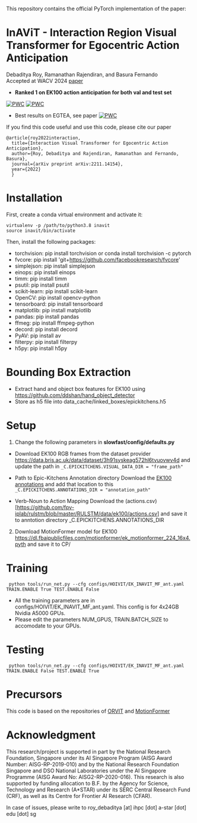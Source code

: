 This repository contains the official PyTorch implementation of the paper:

# InAViT - Interaction Region Visual Transformer for Egocentric Action Anticipation
Debaditya Roy, Ramanathan Rajendiran, and Basura Fernando  
Accepted at WACV 2024 [paper](https://arxiv.org/pdf/2211.14154.pdf)

* **Ranked 1 on EK100 action anticipation for both val and test set**

[![PWC](https://img.shields.io/endpoint.svg?url=https://paperswithcode.com/badge/interaction-visual-transformer-for-egocentric/action-anticipation-on-epic-kitchens-100)](https://paperswithcode.com/sota/action-anticipation-on-epic-kitchens-100?p=interaction-visual-transformer-for-egocentric)
[![PWC](https://img.shields.io/endpoint.svg?url=https://paperswithcode.com/badge/interaction-visual-transformer-for-egocentric/action-anticipation-on-epic-kitchens-100-test)](https://paperswithcode.com/sota/action-anticipation-on-epic-kitchens-100-test?p=interaction-visual-transformer-for-egocentric)



* Best results on EGTEA, see paper
[![PWC](https://img.shields.io/endpoint.svg?url=https://paperswithcode.com/badge/interaction-visual-transformer-for-egocentric/action-anticipation-on-egtea)](https://paperswithcode.com/sota/action-anticipation-on-egtea?p=interaction-visual-transformer-for-egocentric)	

If you find this code useful and use this code, please cite our paper

```
@article{roy2022interaction,
  title={Interaction Visual Transformer for Egocentric Action Anticipation},
  author={Roy, Debaditya and Rajendiran, Ramanathan and Fernando, Basura},
  journal={arXiv preprint arXiv:2211.14154},
  year={2022}
  }
```

# Installation
  First, create a conda virtual environment and activate it:
  ```
  virtualenv -p /path/to/python3.8 inavit 
  source inavit/bin/activate
  ```
  Then, install the following packages:

  * torchvision: pip install torchvision or conda install torchvision -c pytorch
  * fvcore: pip install 'git+https://github.com/facebookresearch/fvcore'
  * simplejson: pip install simplejson
  * einops: pip install einops
  * timm: pip install timm
  * psutil: pip install psutil
  * scikit-learn: pip install scikit-learn
  * OpenCV: pip install opencv-python
  * tensorboard: pip install tensorboard
  * matplotlib: pip install matplotlib
  * pandas: pip install pandas
  * ffmeg: pip install ffmpeg-python 
  * decord: pip install decord
  * PyAV: pip install av
  * filterpy: pip install filterpy
  * h5py: pip install h5py 

# Bounding Box Extraction
  * Extract hand and object box features for EK100 using https://github.com/ddshan/hand_object_detector 
  * Store as h5 file into data_cache/linked_boxes/epickitchens.h5

# Setup
  1. Change the following parameters in **slowfast/config/defaults.py**

  * Download EK100 RGB frames from the dataset provider https://data.bris.ac.uk/data/dataset/3h91syskeag572hl6tvuovwv4d 
  and update the path in 
  ```_C.EPICKITCHENS.VISUAL_DATA_DIR = "frame_path"```

  * Path to Epic-Kitchens Annotation directory
  Download the [EK100 annotations](https://github.com/epic-kitchens/epic-kitchens-100-annotations)
  and add that location to this 
  ```_C.EPICKITCHENS.ANNOTATIONS_DIR = "annotation_path"```

  * Verb-Noun to Action Mapping
  Download the (actions.csv)[https://github.com/fpv-iplab/rulstm/blob/master/RULSTM/data/ek100/actions.csv] and save it to 
  anntotion directory _C.EPICKITCHENS.ANNOTATIONS_DIR
  
  2. Download MotionFormer model for EK100 https://dl.fbaipublicfiles.com/motionformer/ek_motionformer_224_16x4.pyth and save it to CP/
  
# Training

  ``` python tools/run_net.py --cfg configs/HOIVIT/EK_INAVIT_MF_ant.yaml TRAIN.ENABLE True TEST.ENABLE False```
  * All the training parameters are in configs/HOIVIT/EK_INAVIT_MF_ant.yaml. This config is for 4x24GB Nvidia A5000 GPUs.
  * Please edit the parameters NUM_GPUS, TRAIN.BATCH_SIZE to accomodate to your GPUs.

# Testing 
  ``` python tools/run_net.py --cfg configs/HOIVIT/EK_INAVIT_MF_ant.yaml TRAIN.ENABLE False TEST.ENABLE True```

# Precursors
This code is based on the repositories of [ORVIT](https://github.com/eladb3/ORViT) and [MotionFormer](https://github.com/facebookresearch/Motionformer)


# Acknowledgment

This research/project is supported in part by the National Research Foundation, Singapore under its AI Singapore Program (AISG Award Number: AISG-RP-2019-010) and by the National Research Foundation Singapore and DSO National Laboratories under the AI Singapore Programme (AISG Award No: AISG2-RP-2020-016). This research is also supported by funding allocation to B.F. by the Agency for Science, Technology and Research (A*STAR) under its SERC Central Research Fund (CRF), as well as its Centre for Frontier AI Research (CFAR).

  
In case of issues, please write to roy_debaditya [at] ihpc [dot] a-star [dot] edu [dot] sg
